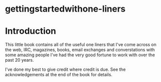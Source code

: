 gettingstartedwithone-liners
============================

# Introduction

This little book contains all of the useful one liners that I've come across on
the web, IRC, magazines, books, email exchanges and converstations with some
amazing people I've had the very good fortune to work with over the past 20 years.

I've done my best to give credit where credit is due. See the acknowledgements
at the end of the book for details.
